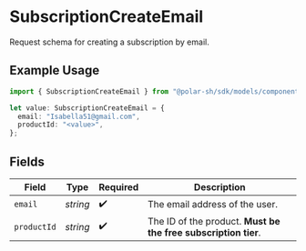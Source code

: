 # SubscriptionCreateEmail

Request schema for creating a subscription by email.

## Example Usage

```typescript
import { SubscriptionCreateEmail } from "@polar-sh/sdk/models/components";

let value: SubscriptionCreateEmail = {
  email: "Isabella51@gmail.com",
  productId: "<value>",
};
```

## Fields

| Field                                                          | Type                                                           | Required                                                       | Description                                                    |
| -------------------------------------------------------------- | -------------------------------------------------------------- | -------------------------------------------------------------- | -------------------------------------------------------------- |
| `email`                                                        | *string*                                                       | :heavy_check_mark:                                             | The email address of the user.                                 |
| `productId`                                                    | *string*                                                       | :heavy_check_mark:                                             | The ID of the product. **Must be the free subscription tier**. |